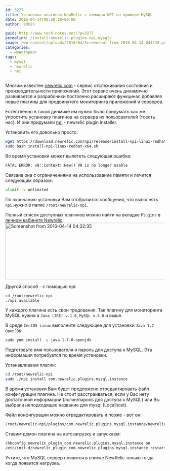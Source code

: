 ```yaml
---
id: 3277
title: Установка плагинов NewRelic с помощью NPI на примере MySQL
date: 2016-04-14T08:50:18+00:00
author: admin

guid: http://www.tech-notes.net/?p=3277
permalink: /install-newrelic-plugins-npi-mysql/
image: /wp-content/uploads/2016/04/Screenshot-from-2016-04-14-044239.png
categories:
  - мониторинг
tags:
  - mysql
  - newrelic
  - npi
---
```

Многим известен [newrelic.com](http://newrelic.com/) - сервис отслеживания состояния и производительности приложений. Этот сервис очень динамично развивается и разрабочики постоянно расширяют функцинал добавляя новые плагины для продвинутого мониторинга приложений и серверов.

Естественно в такой динмике им нужно было придумать как же упростить установку плагинов на сервера их пользователей (тоесть нас). И они придумали [npi](https://docs.newrelic.com/docs/plugins/developing-plugins/sharing-your-plugin/using-new-relic-platform-installer-npi-utility) - newrelic plugin installer.

Установить его довольно просто:

```bash
wget https://download.newrelic.com/npi/release/install-npi-linux-redhat-x64.sh  
sudo bash install-npi-linux-redhat-x64.sh
```

Во время установки может вылететь следующая ошибка:

```bash
FATAL ERROR: v8::Context::New() V8 is no longer usable
```

Связана она с ограничениями на использование памяти и лечится следующим образом:

```bash
ulimit -v unlimited
```

По окончанию установки Вам отобразится сообщения, что выполнять `npi` нужно в папке `/root/newrelic-npi`.

Полный список доступных плагинов можно найти на вкладке `Plugins` в [личном кабинете Newrelic](https://rpm.newrelic.com/accounts/):  
<img src="/wp-content/uploads/2016/04/Screenshot-from-2016-04-14-043235.png" alt="Screenshot from 2016-04-14 04:32:35" width="790" height="178" class="aligncenter size-full wp-image-3279" srcset="/wp-content/uploads/2016/04/Screenshot-from-2016-04-14-043235.png 790w, /wp-content/uploads/2016/04/Screenshot-from-2016-04-14-043235-170x38.png 170w, /wp-content/uploads/2016/04/Screenshot-from-2016-04-14-043235-300x68.png 300w, /wp-content/uploads/2016/04/Screenshot-from-2016-04-14-043235-768x173.png 768w" sizes="(max-width: 790px) 100vw, 790px" />

Другой способ - с помощью npi:

```bash
cd /root/newrelic-npi  
./npi available
```

У каждого плагина есть свои тредования. Так плагину для мониторинга MySQL нужна a `Java (JRE) v.1.6`, `MySQL v.5.0` и выше.

В среде `CentOS Linux` выполните следующее для установки `Java 1.7 OpenJDK`:

```bash
sudo yum install -y java-1.7.0-openjdk
```

Подготовьте имя пользователя и пароль для доступа к MySQL. Эта информация потребуется по время установки.

Устанавливаем плагин:

```bash
cd /root/newrelic-npi  
sudo ./npi install com.newrelic.plugins.mysql.instance
```

В время установки Вам будет предложено отредактировать файл конфигурации плагина. Не стоит расстраиваться, если у Вас нету достаточной информации (логин/пароль для доступа к MySQL) или Вы выбрали неподходящее название для mysql (Localhost).

Файл конфигурации можно отредактировать и позже - вот он:

```bash
/root/newrelic-npi/plugins/com.newrelic.plugins.mysql.instance/newrelic_mysql_plugin-2.0.0/config/plugin.json
```

Ставим демон плагина на автозагрузку и запускаем:

```bash
chkconfig newrelic_plugin_com.newrelic.plugins.mysql.instance on  
/etc/init.d/newrelic_plugin_com.newrelic.plugins.mysql.instance restart
```

Учтите, что MySQL сервер появится в списке NewRelic только тогда когда появится нагрузка. 
